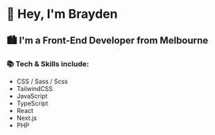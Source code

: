# 👋 Hey, I'm Brayden 

## 🏙️ I'm a Front-End Developer from Melbourne

### 📚 Tech & Skills include:
- CSS / Sass / Scss
- TailwindCSS
- JavaScript
- TypeScript
- React
- Next.js
- PHP
